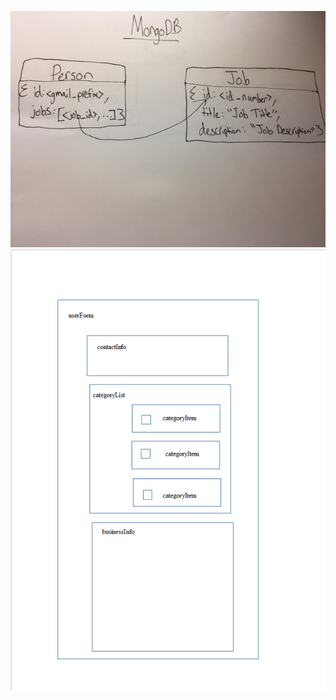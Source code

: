 ![alt tag](https://github.com/DuttonVolunteerPortal/server/blob/master/project/IMG_3498.JPG)
![alt tag](https://github.com/DuttonVolunteerPortal/server/blob/master/project/userViewV2.png)
